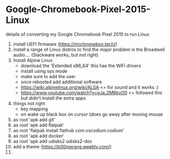 # Google-Chromebook-Pixel-2015-Linux
details of converting my Google Chromebook Pixel 2015 to run Linux
1. install UEFI firmware (https://mrchromebox.tech/) 
2. install a range of Linux distros to find the major problem is the Broadwell audio.... (Slackware works, but not right)
3. Install Alpine Linux
   - download the 'Extended x86_64' this has the WiFi drivers
   - install using sys mode
   - make sure to add the user
   - once rebooted add additional software
   - https://wiki.alpinelinux.org/wiki/ALSA <= for sound and it works :)
   - https://www.youtube.com/watch?v=eJa_0M6kvO0 <= followed this but didn't install the extra apps
4. things not right
   - key mapping
   - on wake up black box on cursor (does go away after moving mouse
5. as root 'apk add git'
6. as root 'apk add flatpak'
8. as root 'flatpak install flathub com.vscodium.codium'
9. as root 'apk add docker'
10. as root 'apk add udisks2 udisks2-doc
11. add a theme (https://b00merang.weebly.com/)
12. 
